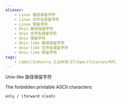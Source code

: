 ```yaml
---
aliases:
    - Linux 路径保留字符
    - Linux 文件名保留字符
    - Linux 保留字符
    - Unix 路径保留字符
    - Unix 文件名保留字符
    - Unix 保留字符
    - Unix-like 路径保留字符
    - Unix-like 文件名保留字符
    - Unix-like 保留字符
tags:
    - Label/Industry-工业科学/IT/Specification/RFC
---
```


Unix-like 路径保留字符

The forbidden printable ASCII characters:

    only / (forward slash)

